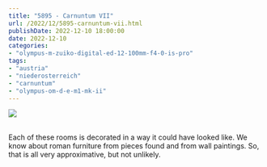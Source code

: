 ```yaml
---
title: "5895 - Carnuntum VII"
url: /2022/12/5895-carnuntum-vii.html
publishDate: 2022-12-10 18:00:00
date: 2022-12-10
categories:
- "olympus-m-zuiko-digital-ed-12-100mm-f4-0-is-pro"
tags:
- "austria"
- "niederosterreich"
- "carnuntum"
- "olympus-om-d-e-m1-mk-ii"
---
```

<div class="container">
<div class="center"><a target="_blank" href="https://d25zfm9zpd7gm5.cloudfront.net/1200x1200/2019/20190922_094030_lr.jpg"><img class="webfeedsFeaturedVisual" src="https://d25zfm9zpd7gm5.cloudfront.net/0600x0600/2019/20190922_094030_lr.jpg" /></a></div>
</div>
<br />

Each of these rooms is decorated in a way it could have
looked like. We know about roman furniture from pieces found
and from wall paintings. So, that is all very approximative,
but not unlikely.
